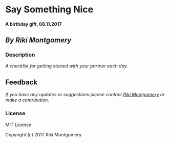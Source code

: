 # **Say Something Nice**

#### A birthday gift, 08.11.2017

## _By Riki Montgomery_

### Description

_A checklist for getting started with your partner each day._

## Feedback

_If you have any updates or suggestions please contact [Riki Montgomery] or make a contribution._

[Riki Montgomery]: mailto:mostriki820@gmail.com

### License

MIT License

Copyright (c) 2017 Riki Montgomery
